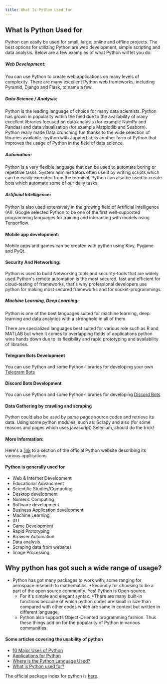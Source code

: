 ```yaml
---
title: What Is Python Used for
---
```


## What Is Python Used for

Python can easily be used for small, large, online and offline projects. The best options for utilizing Python are web development, simple scripting and data analysis.
Below are a few examples of what Python will let you do:

##### Web Development:
You can use Python to create web applications on many levels of complexity. There are many excellent Python web frameworks, including Pyramid, Django and Flask, to name
a few.

##### Data Science / Analysis:

Python is the leading language of choice for many data scientists. Python has grown in popularity within the field due to the availability of many excellent libraries
focused on data analysis (for example NumPy and Pandas) and data visualisation (for example Matplotlib and Seaborn). Python really made Data crunching
fun thanks to the wide selection of libraries available. Ipython with JupyterLab is another form of Python that improves the usage of Python in the field of data science.

##### Automation:
Python is a very flexible language that can be used to automate boring or repetitive tasks. System administrators often use it by writing scripts which can be easily
executed from the terminal. Python can also be used to create bots which automate some of our daily tasks.

##### Artificial Intelligence:
Python is also used extensively in the growing field of Artificial Intelligence (AI). Google selected Python to be one of the first well-supported programming languages
for training and interacting with models using Tensorflow.

#### Mobile app development:
Mobile apps and games can be created with python using Kivy, Pygame and PyQt.

#### Security And Networking:
Python is used to build Networking tools and security-tools that are widely used.Python's remote automation is the most secured, fast and efficient for cloud-testing
of frameworks, that's why professional developers use python for making most secured frameworks and for socket-programmings.

##### Machine Learning, Deep Learning:
Python is one of the best languages suited for machine learning, deep learning and data analytics with a stronghold in all of them.

There are specialized languages best suited for various role such as R and MATLAB but when it comes to overlapping fields of applications python wins hands down due to
its flexibility and rapid prototyping and availability of libraries.

#### Telegram Bots Development
You can use Python and some Python-libraries for developing your own <a href='https://core.telegram.org/bots' target="_blank" rel="nofollow">Telegram Bots</a>

#### Discord Bots Development
You can use Python and some Python-libraries for developing <a href='https://github.com/discord-python/hacktoberbot' target="_blank" rel="nofollow">Discord Bots</a>

#### Data Gathering by crawling and scraping
Python could also be used by parse pages source codes and retrieve its data. Using some python modules, such as: Scrapy and also (for some reasons and pages which uses javascript) Selenium, should do the trick!

#### More Information:
Here's a <a href='https://www.python.org/about/apps/' target='_blank' rel='nofollow'>link</a> to a section of the official Python website describing its various applications.

#### Python is generally used for 

* Web & Internet Development
* Educational Advancment
* Scientific Studies/Computing
* Desktop development
* Numeric Computing
* Software development
* Business Application development
* Machine Learning
* IOT
* Game Development
* Rapid Prototyping
* Browser Automation
* Data analysis
* Scraping data from websites
* Image Processing
## Why python has got such a wide range of usage?
* Python  has got many packages to work with, some ranging for aerospace research to mathematics. 
*Secondly for choosing to be a part of the open source community.
  Yes! Python is Open-source. 
  * For it's simple and elegant syntax.
  *There are many built-in functions because of which python codes are small in size than compared with other codes which       are same in context but written in different language.
  * Python also supports Object-Oriented programming fashion.
  Thus these things add on for the popularity of Python in various communities.

#### Some articles covering the usability of python

* <a href='http://www.dummies.com/programming/python/10-major-uses-of-python/' target='_blank' rel='nofollow'>10 Major Uses of Python</a>
* <a href='https://www.python.org/about/apps/' target='_blank' rel='nofollow'>Applications for Python</a>
* <a href='https://stackoverflow.com/questions/3043085/where-is-python-language-used' target='_blank' rel='nofollow'>Where is the Python Language Used?</a>
* <a href='https://stackoverflow.com/questions/1909512/what-is-python-used-for' target='_blank' rel='nofollow'>What is Python used for?</a>


The official package index for python is <a href='https://pypi.python.org/pypi' target='_blank' rel='nofollow'>here</a>.

[training and interacting with models]: https://stackoverflow.com/questions/35677724/tensorflow-why-was-python-the-chosen-language
